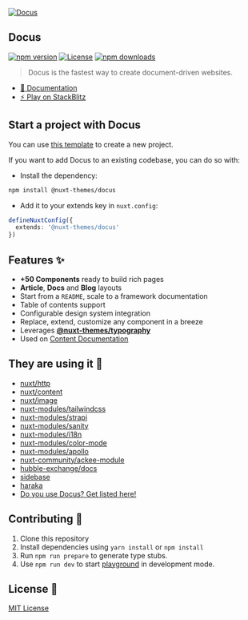 [![Docus](https://user-images.githubusercontent.com/904724/194751054-9a267ea6-be9d-420b-9935-c76bf30baaf3.png)](https://docus.dev)

## Docus

[![npm version][npm-version-src]][npm-version-href]
[![License][license-src]][license-href]
[![npm downloads][npm-downloads-src]][npm-downloads-href]

> Docus is the fastest way to create document-driven websites.

- [📄 Documentation](https://docus.dev)
- [⚡️ Play on StackBlitz](https://stackblitz.com/github/nuxt-themes/docus-starter)

## Start a project with Docus

You can use [this template](https://github.com/nuxt-themes/docus-starter) to create a new project.

If you want to add Docus to an existing codebase, you can do so with:

- Install the dependency:

```bash
npm install @nuxt-themes/docus
```

- Add it to your extends key in `nuxt.config`:

```ts
defineNuxtConfig({
  extends: '@nuxt-themes/docus'
})
```

## Features ✨

- **+50 Components** ready to build rich pages
- **Article**, **Docs** and **Blog** layouts
- Start from a `README`, scale to a framework documentation
- Table of contents support
- Configurable design system integration
- Replace, extend, customize any component in a breeze
- Leverages [**@nuxt-themes/typography**](https://github.com/nuxt-themes/typography)
- Used on [Content Documentation](https://content.nuxtjs.org)

## They are using it 🎨

- [nuxt/http](https://github.com/nuxt/http)
- [nuxt/content](https://github.com/nuxt/content)
- [nuxt/image](https://github.com/nuxt/image)
- [nuxt-modules/tailwindcss](https://github.com/nuxt-modules/tailwindcss)
- [nuxt-modules/strapi](https://github.com/nuxt-modules/strapi)
- [nuxt-modules/sanity](https://github.com/nuxt-modules/sanity)
- [nuxt-modules/i18n](https://github.com/nuxt-modules/i18n)
- [nuxt-modules/color-mode](https://github.com/nuxt-modules/color-mode)
- [nuxt-modules/apollo](https://github.com/nuxt-modules/apollo)
- [nuxt-community/ackee-module](https://github.com/nuxt-community/ackee-module)
- [hubble-exchange/docs](https://github.com/hubble-exchange/docs)
- [sidebase](https://sidebase.io)
- [haraka](https://github.com/haraka/haraka.github.io)
- [Do you use Docus? Get listed here!](https://github.com/nuxt-themes/docus/issues/713)

## Contributing 🙏

1. Clone this repository
2. Install dependencies using `yarn install` or `npm install`
3. Run `npm run prepare` to generate type stubs.
4. Use `npm run dev` to start [playground](./playground) in development mode.

## License 📎

[MIT License](./LICENSE)

<!-- Badges -->
[npm-version-src]: https://img.shields.io/npm/v/@nuxt-themes/docus/latest.svg?style=flat&colorA=002438&colorB=28CF8D
[npm-version-href]: https://npmjs.com/package/@nuxt-themes/docus

[npm-downloads-src]: https://img.shields.io/npm/dt/@nuxt-themes/docus.svg?style=flat&colorA=002438&colorB=28CF8D
[npm-downloads-href]: https://npmjs.com/package/@nuxt-themes/docus

[license-src]: https://img.shields.io/github/license/nuxt-themes/docus.svg?style=flat&colorA=002438&colorB=28CF8D
[license-href]: https://github.com/nuxt-themes/docus/blob/main/LICENSE
